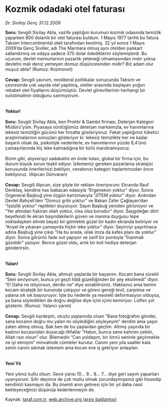 # Kozmik odadaki otel faturası

*Dr. Sivilay Genç 31.12.2009*

<div class="yazi"><b>Soru:</b> Sevgili Sivilay Abla, vazife yaptığım kurumun kozmik odasında temizlik yaparken 800 dolarlık bir otel faturası buldum. 1 Mayıs 1977 tarihli bu fatura Taksim Intercontinental oteli tarafından kesilmiş. 32 yıl sonra 1 Mayıs 2009’da Genç Siviller, adı The Marmara olmuş aynı otelden pankart sallandırmış ve odaya sadece 375 dolar ödediklerini söylemişlerdi. Bu uçurum, devlet memurlarının pazarlık yeteneği olmamasından mıdır yoksa devletin malı deniz yemeyen domuz düşüncesinden midir? Biz adam olur muyuz abla? (Rumuz: Kozmonot)<b> <br/><br/>Cevap:</b> Sevgili yavrum, neoliberal politikalar sonucunda Taksim ve çevresinde çok sayıda otel yapılmış, oteller arasında başlayan yoğun rekabet otel fiyatlarını düşürmüştür. Devlet görevlilerinin herhangi bir suiistimalinin olduğunu sanmıyorum. <b><br/><br/><br/>Yoktur! <br/><br/>Soru:</b> Sevgili Sivilay Abla, ben Proktır &amp; Gambıl firması, Deterjan Kategori Müdürü’yüm. Piyasaya sürdüğümüz deterjan markamızla, ev hanımlarına lekesiz temizliğin gücünü her fırsatta gösteriyoruz. Fakat yaptığımız tüketici araştırmalarının sonuçları gösteriyor ki: lekesiz temizlikte her ne kadar başarılı olsak da, psikolojik nedenlerle, ev hanımlarının yüzde 8,4’ünü çamaşırlarında hiç leke kalmadığına bir türlü inandıramıyoruz. <br/><br/>Bizim gibi, alışverişçi sadakatini en önde tutan, global bir firma için, bu durum büyük sorun teşkil ediyor. İzlememiz gereken pazarlama stratejisi konusunda önerilerinizi bekliyor, cevabınızı kategori toplantımızdan önce bekliyoruz. (Alpcan Günvaran)<b> <br/><br/>Cevap:</b> Sevgili Alpcan, size şöyle bir reklam öneriyorum: Ekranda Rauf Denktaş, kendine has babacan edasıyla “Ergenekon yoktur” diyor. Sonra Orgeneral Başbuğ yine özgün karizmasıyla “JİTEM yoktur” diyor. Ardından Devlet Bahçeli’den “Domuz gribi yoktur” ve Bakan Zafer Çağlayan’dan “İşsizlik yoktur” replikleri duyuluyor. Sayın Başbuğ yeniden görünüyor ve “Yer altından fışkıran silah yoktur, olsa olsa borudur” diyor. Saygıdeğer dört beyefendi ile ekran başındakilerin güven ve inanma duygusu tepe noktadayken elinde beyaz bir gömlekle güzel bir kadın ekranda beliriyor ve “Arıyel ile yıkanan çamaşırda hiçbir leke yoktur” diyor. Seyirciyi şaşırtmaca adına Başbuğ yine çıkıp “Ha bu arada, ıslak imza da kafes planı da yoktur” diyor. Sonra görüntü fade out yapıyor ve zarif bir puntoyla “İnanmak güzeldir” yazıyor. Bence güzel oldu, artık bir koli hediye deterjan gönderirsin. <b><br/><br/><br/>Yalan! <br/><br/>Soru:</b> Sevgili Sivilay Abla, altmışlı yaşlarda bir bayanım. Kocam bana sürekli “Seni seviyorum, bunca yıl geçti hâlâ güzelliğinden bir şey eksilmedi” diyor. “E! Daha ne istiyorsun, derdin ne” diye sorabilirsiniz. Haklısınız ama benim kocam stratejik bir kurumda çalışıyor ve görevi gereği tevil, çarpıtma ve yalana sık sık başvuruyor. İşte bu nedenle ya meslekî deformasyon olduysa, ya bana söyledikleri de doğru değilse diye içim içimi kemiriyor. Lütfen yol gösterin. (Rumuz: Yalancı yarım)<b> <br/><br/>Cevap:</b> Sevgili kardeşim, otuzlu yaşlarında olsan “Bana fotoğrafını gönder, sana kocanın doğru mu yalan mı söylediğini söyleyeyim” derdim ama yaşın zaten altmış olmuş. Bak ben de bu yaşlardan geçtim. Altmış yaşında bir kadının kocasından duyacağı iltifatlar “Hatun, bunca sene kahrımı çektin, Allah razı olsun” olur. Bilemedin “Can yoldaşım, bir ömrü seninle geçirmekle ne iyi etmişim” minvalinde cümleler kurulur. Canım yeni yıla saatler kala senin canını sıkmak istemem ama kocan eve iş getiriyor anlaşılan. <b><br/><br/><br/>Yeni Yıl</b> <br/><br/>Yeni yılınız kutlu olsun. Gece yarısı 10... 9... 8... 7... diye geri sayım yapanları uyarıyorum. Sıfır deyince de çok mutlu olmak zorundaymışsınız gibi hissedip kendinizi kasmayın da. Bu önemli anın gelmesi için bir yıl daha nasıl bekleyeceğinizi düşünüp kederlenmeyin de.</div>

Kaynak: [taraf.com.tr](http://www.taraf.com.tr:80/makale/9289.htm), [web.archive.org (arşiv bağlantısı)](http://web.archive.org/web/20100329035713/http://www.taraf.com.tr:80/makale/9289.htm)
